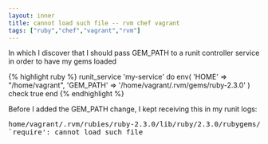 ```yaml
---
layout: inner
title: cannot load such file -- rvm chef vagrant
tags: ["ruby","chef","vagrant","rvm"]
---
```

In which I discover that I should pass GEM_PATH to a runit controller service in order to have my gems loaded
<!-- exce -->

{% highlight ruby %}
runit_service 'my-service' do
  env(
    'HOME'     => "/home/vagrant",
    'GEM_PATH' => '/home/vagrant/.rvm/gems/ruby-2.3.0'
  )
  check true
end
{% endhighlight %}

Before I added the GEM_PATH change, I kept receiving this in my runit logs: <pre>home/vagrant/.rvm/rubies/ruby-2.3.0/lib/ruby/2.3.0/rubygems/core_ext/kernel_require.rb:55:in `require': cannot load such file</pre>
